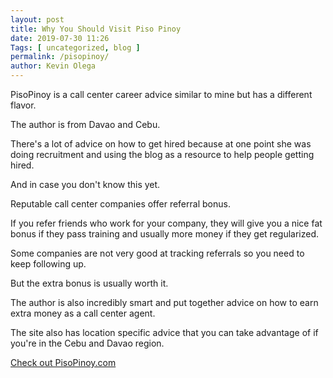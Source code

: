 ```yaml
--- 
layout: post 
title: Why You Should Visit Piso Pinoy
date: 2019-07-30 11:26
Tags: [ uncategorized, blog ]
permalink: /pisopinoy/ 
author: Kevin Olega 
--- 
```

PisoPinoy is a call center career advice similar to mine but has a different flavor.

The author is from Davao and Cebu.

There's a lot of advice on how to get hired because at one point she was doing recruitment and using the blog as a resource to help people getting hired.

And in case you don't know this yet.

Reputable call center companies offer referral bonus. 

If you refer friends who work for your company, they will give you a nice fat bonus if they pass training and usually more money if they get regularized.

Some companies are not very good at tracking referrals so you need to keep following up.

But the extra bonus is usually worth it.

The author is also incredibly smart and put together advice on how to earn extra money as a call center agent.

The site also has location specific advice that you can take advantage of if you're in the Cebu and Davao region.

[Check out PisoPinoy.com](https://pisopinoy.com)